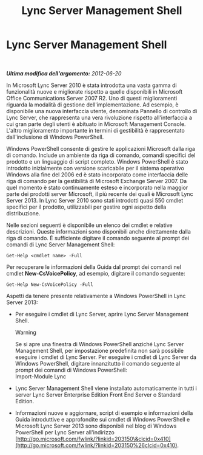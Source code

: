 ﻿---
title: Lync Server Management Shell
TOCTitle: Lync Server Management Shell
ms:assetid: 674b523b-c0b7-4ed6-9e67-afa6e8ac7e12
ms:mtpsurl: https://technet.microsoft.com/it-it/library/Gg398474(v=OCS.15)
ms:contentKeyID: 49300822
ms.date: 08/24/2015
mtps_version: v=OCS.15
ms.translationtype: HT
---

# Lync Server Management Shell

 

_**Ultima modifica dell'argomento:** 2012-06-20_

In Microsoft Lync Server 2010 è stata introdotta una vasta gamma di funzionalità nuove e migliorate rispetto a quelle disponibili in Microsoft Office Communications Server 2007 R2. Uno di questi miglioramenti riguarda la modalità di gestione dell'implementazione. Ad esempio, è disponibile una nuova interfaccia utente, denominata Pannello di controllo di Lync Server, che rappresenta una vera rivoluzione rispetto all'interfaccia a cui gran parte degli utenti è abituato in Microsoft Management Console. L'altro miglioramento importante in termini di gestibilità è rappresentato dall'inclusione di Windows PowerShell.

Windows PowerShell consente di gestire le applicazioni Microsoft dalla riga di comando. Include un ambiente da riga di comando, comandi specifici del prodotto e un linguaggio di script completo. Windows PowerShell è stato introdotto inizialmente con versione scaricabile per il sistema operativo Windows alla fine del 2006 ed è stato incorporato come interfaccia delle riga di comando per la gestibilità di Microsoft Exchange Server 2007. Da quel momento è stato continuamente esteso e incorporato nella maggior parte dei prodotti server Microsoft, il più recente dei quali è Microsoft Lync Server 2013. In Lync Server 2010 sono stati introdotti quasi 550 cmdlet specifici per il prodotto, utilizzabili per gestire ogni aspetto della distribuzione.

Nelle sezioni seguenti è disponibile un elenco dei cmdlet e relative descrizioni. Queste informazioni sono disponibili anche direttamente dalla riga di comando. È sufficiente digitare il comando seguente al prompt dei comandi di Lync Server Management Shell:

    Get-Help <cmdlet name> -Full

Per recuperare le informazioni della Guida dal prompt dei comandi nel cmdlet **New-CsVoicePolicy**, ad esempio, digitare il comando seguente:

    Get-Help New-CsVoicePolicy -Full

Aspetti da tenere presente relativamente a Windows PowerShell in Lync Server 2013:

  - Per eseguire i cmdlet di Lync Server, aprire Lync Server Management Shell.
    

    > [!WARNING]
    > Se si apre una finestra di Windows PowerShell anziché Lync Server Management Shell, per impostazione predefinita non sarà possibile eseguire i cmdlet di Lync Server. Per eseguire i cmdlet di Lync Server da Windows PowerShell, digitare innanzitutto il comando seguente al prompt dei comandi di Windows PowerShell:<BR>Import-Module Lync



  - Lync Server Management Shell viene installato automaticamente in tutti i server Lync Server Enterprise Edition Front End Server o Standard Edition.

  - Informazioni nuove e aggiornare, script di esempio e informazioni della Guida introduttive e approfondite sui cmdlet di Windows PowerShell e Microsoft Lync Server 2013 sono disponibili nel blog di Windows PowerShell per Lync Server all'indirizzo [http://go.microsoft.com/fwlink/?linkid=203150\&clcid=0x410](http://go.microsoft.com/fwlink/?linkid=203150%26clcid=0x410).

